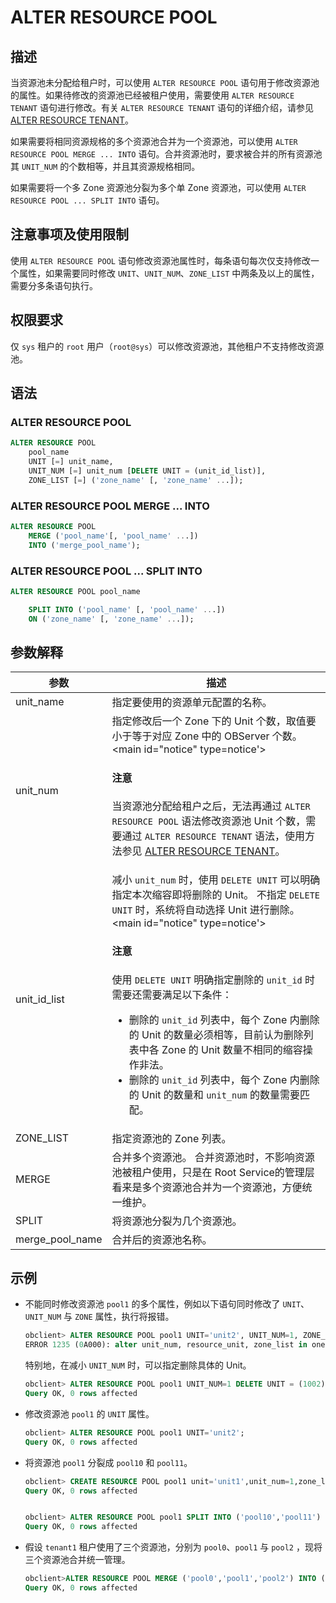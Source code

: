 # ALTER RESOURCE POOL

## 描述

当资源池未分配给租户时，可以使用 `ALTER RESOURCE POOL` 语句用于修改资源池的属性。如果待修改的资源池已经被租户使用，需要使用 `ALTER RESOURCE TENANT` 语句进行修改。有关 `ALTER RESOURCE TENANT` 语句的详细介绍，请参见 [ALTER RESOURCE TENANT](300.alter-resource-tenant.md)。

如果需要将相同资源规格的多个资源池合并为一个资源池，可以使用 `ALTER RESOURCE POOL MERGE ... INTO` 语句。合并资源池时，要求被合并的所有资源池其 `UNIT_NUM` 的个数相等，并且其资源规格相同。

如果需要将一个多 Zone 资源池分裂为多个单 Zone 资源池，可以使用 `ALTER RESOURCE POOL ... SPLIT INTO` 语句。

## 注意事项及使用限制

使用 `ALTER RESOURCE POOL` 语句修改资源池属性时，每条语句每次仅支持修改一个属性，如果需要同时修改 `UNIT`、`UNIT_NUM`、`ZONE_LIST` 中两条及以上的属性，需要分多条语句执行。

## 权限要求

仅 `sys` 租户的 `root` 用户（`root@sys`）可以修改资源池，其他租户不支持修改资源池。

## 语法

### ALTER RESOURCE POOL

```sql
ALTER RESOURCE POOL 
    pool_name 
    UNIT [=] unit_name, 
    UNIT_NUM [=] unit_num [DELETE UNIT = (unit_id_list)], 
    ZONE_LIST [=] ('zone_name' [, 'zone_name' ...]);
```

### ALTER RESOURCE POOL MERGE ... INTO

```sql
ALTER RESOURCE POOL 
    MERGE ('pool_name'[, 'pool_name' ...]) 
    INTO ('merge_pool_name');
```

### ALTER RESOURCE POOL ... SPLIT INTO

```sql
ALTER RESOURCE POOL pool_name 

    SPLIT INTO ('pool_name' [, 'pool_name' ...]) 
    ON ('zone_name' [, 'zone_name' ...]);
```


## 参数解释

|                  **参数**            |                    **描述**           |
|-------------------------------------------|------------------------------------------------------------------|
| unit_name                                 | 指定要使用的资源单元配置的名称。         |
| unit_num                                  | 指定修改后一个 Zone 下的 Unit 个数，取值要小于等于对应 Zone 中的 OBServer 个数。<main id="notice" type=notice'><h4>注意</h4><p> 当资源池分配给租户之后，无法再通过 <code>ALTER RESOURCE POOL</code> 语法修改资源池 Unit 个数，需要通过 <code>ALTER RESOURCE TENANT</code> 语法，使用方法参见 <a href="300.alter-resource-tenant.md">ALTER RESOURCE TENANT</a>。</p></main>   |
| unit_id_list                              | 减小 `unit_num` 时，使用 `DELETE UNIT` 可以明确指定本次缩容即将删除的 Unit。 不指定 `DELETE UNIT` 时，系统将自动选择 Unit 进行删除。 <main id="notice" type=notice'><h4>注意</h4><p>使用 <code>DELETE UNIT</code> 明确指定删除的 <code>unit_id</code> 时需要还需要满足以下条件： <ul><li> 删除的 <code>unit_id</code> 列表中，每个 Zone 内删除的 Unit 的数量必须相等，目前认为删除列表中各 Zone 的 Unit 数量不相同的缩容操作非法。</li>   <li> 删除的 <code>unit_id</code> 列表中，每个 Zone 内删除的 Unit 的数量和 <code>unit_num</code> 的数量需要匹配。</li></ul> </p></main>    |
| ZONE_LIST | 指定资源池的 Zone 列表。   |
| MERGE                                     | 合并多个资源池。 合并资源池时，不影响资源池被租户使用，只是在 Root Service的管理层看来是多个资源池合并为一个资源池，方便统一维护。       |
| SPLIT                                     | 将资源池分裂为几个资源池。     |
| merge_pool_name                           | 合并后的资源池名称。       |

## 示例

* 不能同时修改资源池 `pool1` 的多个属性，例如以下语句同时修改了 `UNIT`、`UNIT_NUM` 与 `ZONE` 属性，执行将报错。

  ```sql
  obclient> ALTER RESOURCE POOL pool1 UNIT='unit2', UNIT_NUM=1, ZONE_LIST=('zone1');
  ERROR 1235 (0A000): alter unit_num, resource_unit, zone_list in one cmd not supported
  ```

  特别地，在减小 `UNIT_NUM` 时，可以指定删除具体的 Unit。

  ```sql
  obclient> ALTER RESOURCE POOL pool1 UNIT_NUM=1 DELETE UNIT = (1002);
  Query OK, 0 rows affected
  ```

* 修改资源池 `pool1` 的 `UNIT` 属性。

  ```sql
  obclient> ALTER RESOURCE POOL pool1 UNIT='unit2';
  Query OK, 0 rows affected
  ```

* 将资源池 `pool1` 分裂成 `pool10` 和 `pool11`。

  ```sql
  obclient> CREATE RESOURCE POOL pool1 unit='unit1',unit_num=1,zone_list=('zone1','zone2');
  Query OK, 0 rows affected
  
  
  obclient> ALTER RESOURCE POOL pool1 SPLIT INTO ('pool10','pool11') ON ('zone1','zone2');
  Query OK, 0 rows affected
  ```

* 假设 `tenant1` 租户使用了三个资源池，分别为 `pool0`、`pool1` 与 `pool2` ，现将三个资源池合并统一管理。

  ```sql
  obclient>ALTER RESOURCE POOL MERGE ('pool0','pool1','pool2') INTO ('pool3');
  Query OK, 0 rows affected
  ```
